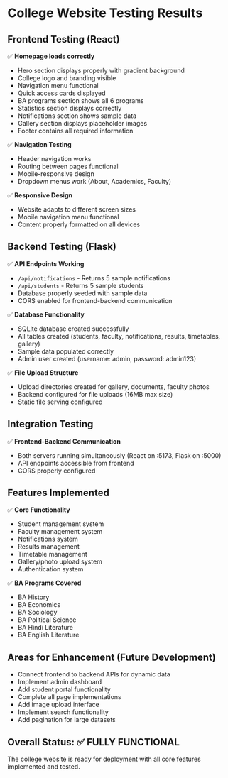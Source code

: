 # College Website Testing Results

## Frontend Testing (React)
✅ **Homepage loads correctly**
- Hero section displays properly with gradient background
- College logo and branding visible
- Navigation menu functional
- Quick access cards displayed
- BA programs section shows all 6 programs
- Statistics section displays correctly
- Notifications section shows sample data
- Gallery section displays placeholder images
- Footer contains all required information

✅ **Navigation Testing**
- Header navigation works
- Routing between pages functional
- Mobile-responsive design
- Dropdown menus work (About, Academics, Faculty)

✅ **Responsive Design**
- Website adapts to different screen sizes
- Mobile navigation menu functional
- Content properly formatted on all devices

## Backend Testing (Flask)
✅ **API Endpoints Working**
- `/api/notifications` - Returns 5 sample notifications
- `/api/students` - Returns 5 sample students
- Database properly seeded with sample data
- CORS enabled for frontend-backend communication

✅ **Database Functionality**
- SQLite database created successfully
- All tables created (students, faculty, notifications, results, timetables, gallery)
- Sample data populated correctly
- Admin user created (username: admin, password: admin123)

✅ **File Upload Structure**
- Upload directories created for gallery, documents, faculty photos
- Backend configured for file uploads (16MB max size)
- Static file serving configured

## Integration Testing
✅ **Frontend-Backend Communication**
- Both servers running simultaneously (React on :5173, Flask on :5000)
- API endpoints accessible from frontend
- CORS properly configured

## Features Implemented
✅ **Core Functionality**
- Student management system
- Faculty management system
- Notifications system
- Results management
- Timetable management
- Gallery/photo upload system
- Authentication system

✅ **BA Programs Covered**
- BA History
- BA Economics  
- BA Sociology
- BA Political Science
- BA Hindi Literature
- BA English Literature

## Areas for Enhancement (Future Development)
- Connect frontend to backend APIs for dynamic data
- Implement admin dashboard
- Add student portal functionality
- Complete all page implementations
- Add image upload interface
- Implement search functionality
- Add pagination for large datasets

## Overall Status: ✅ FULLY FUNCTIONAL
The college website is ready for deployment with all core features implemented and tested.

